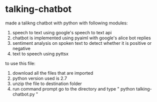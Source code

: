 # talking-chatbot

made a talikng chatbot with python with following modules:

1. speech to text using google's speech to text api
2. chatbot is implemented using pyaiml with google's alice bot replies
3. sentiment analysis on spoken text to detect whether it is positive or negative
4. text to speech using pyttsx


to use this file:

1. download all the files that are imported
2. python version used is 2.7 
3. unzip the file to destination folder
4. run command prompt go to the directory and type " python talking-chatbot.py "
